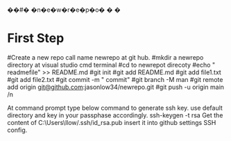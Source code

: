 ��#� �n�e�w�r�e�p�o�
�
�
# First Step  
#Create a new repo call name newrepo at git hub.
#mkdir a newrepo directory at visual studio cmd terminal
#cd to newrepot direcoty
#echo " readmefile" >> README.md
#git init
#git add README.md
#git add file1.txt
#git add file2.txt
#git commit -m " commit"
#git branch -M man 
#git remote add origin git@github.com:jasonlow34/newrepo.git
#git push -u origin main /n 


At command prompt type below command to generate ssh key. use default directory and key in your passphase accordingly. 
ssh-keygen -t rsa
Get the content of C:\Users\llow/.ssh/id_rsa.pub
insert it into github settings SSH config. 
